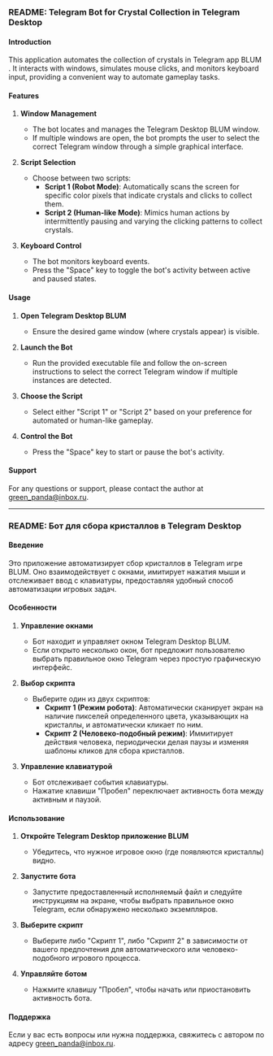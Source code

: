 ### README: Telegram Bot for Crystal Collection in Telegram Desktop

#### Introduction

This application automates the collection of crystals in Telegram app BLUM . It interacts with windows, simulates mouse clicks, and monitors keyboard input, providing a convenient way to automate gameplay tasks.

#### Features

1. **Window Management**
   - The bot locates and manages the Telegram Desktop BLUM window.
   - If multiple windows are open, the bot prompts the user to select the correct Telegram window through a simple graphical interface.

2. **Script Selection**
   - Choose between two scripts:
     - **Script 1 (Robot Mode)**: Automatically scans the screen for specific color pixels that indicate crystals and clicks to collect them.
     - **Script 2 (Human-like Mode)**: Mimics human actions by intermittently pausing and varying the clicking patterns to collect crystals.

3. **Keyboard Control**
   - The bot monitors keyboard events.
   - Press the "Space" key to toggle the bot's activity between active and paused states.

#### Usage

1. **Open Telegram Desktop BLUM**
   - Ensure the desired game window (where crystals appear) is visible.

2. **Launch the Bot**
   - Run the provided executable file and follow the on-screen instructions to select the correct Telegram window if multiple instances are detected.

3. **Choose the Script**
   - Select either "Script 1" or "Script 2" based on your preference for automated or human-like gameplay.

4. **Control the Bot**
   - Press the "Space" key to start or pause the bot's activity.

#### Support

For any questions or support, please contact the author at [green_panda@inbox.ru](mailto:green_panda@inbox.ru).

---

### README: Бот для сбора кристаллов в Telegram Desktop

#### Введение

Это приложение автоматизирует сбор кристаллов в Telegram игре BLUM. Оно взаимодействует с окнами, имитирует нажатия мыши и отслеживает ввод с клавиатуры, предоставляя удобный способ автоматизации игровых задач.

#### Особенности

1. **Управление окнами**
   - Бот находит и управляет окном Telegram Desktop BLUM.
   - Если открыто несколько окон, бот предложит пользователю выбрать правильное окно Telegram через простую графическую интерфейс.

2. **Выбор скрипта**
   - Выберите один из двух скриптов:
     - **Скрипт 1 (Режим робота)**: Автоматически сканирует экран на наличие пикселей определенного цвета, указывающих на кристаллы, и автоматически кликает по ним.
     - **Скрипт 2 (Человеко-подобный режим)**: Иммитирует действия человека, периодически делая паузы и изменяя шаблоны кликов для сбора кристаллов.

3. **Управление клавиатурой**
   - Бот отслеживает события клавиатуры.
   - Нажатие клавиши "Пробел" переключает активность бота между активным и паузой.

#### Использование

1. **Откройте Telegram Desktop приложение BLUM**
   - Убедитесь, что нужное игровое окно (где появляются кристаллы) видно.

2. **Запустите бота**
   - Запустите предоставленный исполняемый файл и следуйте инструкциям на экране, чтобы выбрать правильное окно Telegram, если обнаружено несколько экземпляров.

3. **Выберите скрипт**
   - Выберите либо "Скрипт 1", либо "Скрипт 2" в зависимости от вашего предпочтения для автоматического или человеко-подобного игрового процесса.

4. **Управляйте ботом**
   - Нажмите клавишу "Пробел", чтобы начать или приостановить активность бота.

#### Поддержка

Если у вас есть вопросы или нужна поддержка, свяжитесь с автором по адресу [green_panda@inbox.ru](mailto:green_panda@inbox.ru).
